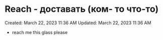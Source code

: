 # Reach - доставать (ком- то что-то)

Created: March 22, 2023 11:36 AM
Updated: March 22, 2023 11:36 AM

- reach me this glass please